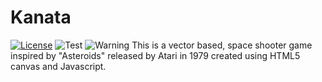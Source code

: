 # Kanata
[![License](https://img.shields.io/badge/License-BSD%203--Clause-blue.svg)](https://opensource.org/licenses/BSD-3-Clause)
![Test](https://img.shields.io/badge/tests-22%20passed%2C%2031%20failed-critical)
![Warning](https://img.shields.io/badge/photosensitive-epilepsy%20warning-important)
This is a vector based, space shooter game inspired by "Asteroids" released by Atari in 1979 created using HTML5 canvas and Javascript.
